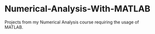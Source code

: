 # Numerical-Analysis-With-MATLAB
Projects from my Numerical Analysis course requiring the usage of MATLAB.
